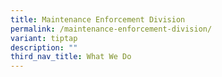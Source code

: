 ```yaml
---
title: Maintenance Enforcement Division
permalink: /maintenance-enforcement-division/
variant: tiptap
description: ""
third_nav_title: What We Do
---
```


